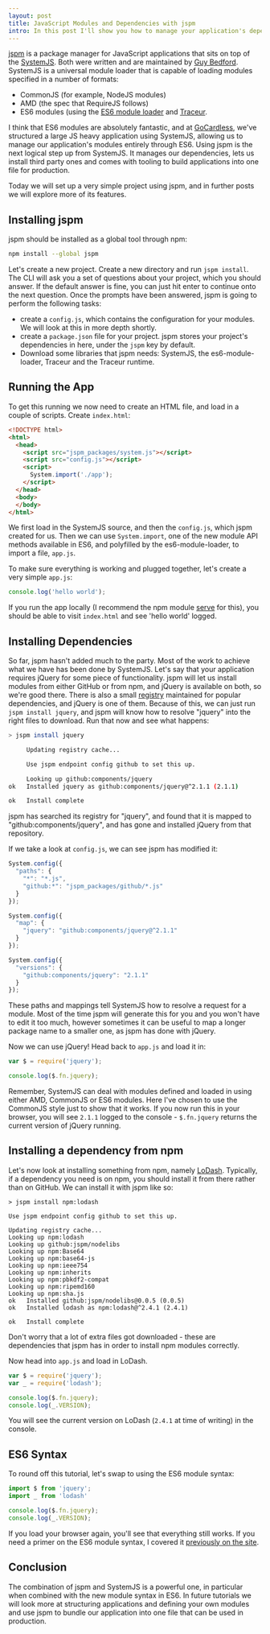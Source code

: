 ```yaml
---
layout: post
title: JavaScript Modules and Dependencies with jspm
intro: In this post I'll show you how to manage your application's dependencies and structure it using JSPM.
---
```


[jspm](http://jspm.io/) is a package manager for JavaScript applications that sits on top of the [SystemJS](https://github.com/systemjs/systemjs). Both were written and are maintained by [Guy Bedford](http://twitter.com/guybedford). SystemJS is a universal module loader that is capable of loading modules specified in a number of formats:

- CommonJS (for example, NodeJS modules)
- AMD (the spec that RequireJS follows)
- ES6 modules (using the [ES6 module loader](https://github.com/ModuleLoader/es6-module-loader) and [Traceur](https://github.com/google/traceur-compiler).

I think that ES6 modules are absolutely fantastic, and at [GoCardless](http://www.gocardless.com), we've structured a large JS heavy application using SystemJS, allowing us to manage our application's modules entirely through ES6. Using jspm is the next logical step up from SystemJS. It manages our dependencies, lets us install third party ones and comes with tooling to build applications into one file for production.

Today we will set up a very simple project using jspm, and in further posts we will explore more of its features.

## Installing jspm

jspm should be installed as a global tool through npm:

```sh
npm install --global jspm
```

Let's create a new project. Create a new directory and run `jspm install`. The CLI will ask you a set of questions about your project, which you should answer. If the default answer is fine, you can just hit enter to continue onto the next question. Once the prompts have been answered, jspm is going to perform the following tasks:

- create a `config.js`, which contains the configuration for your modules. We will look at this in more depth shortly.
- create a `package.json` file for your project. jspm stores your project's dependencies in here, under the `jspm` key by default.
- Download some libraries that jspm needs: SystemJS, the es6-module-loader, Traceur and the Traceur runtime.

## Running the App

To get this running we now need to create an HTML file, and load in a couple of scripts. Create `index.html`:

```html
<!DOCTYPE html>
<html>
  <head>
    <script src="jspm_packages/system.js"></script>
    <script src="config.js"></script>
    <script>
      System.import('./app');
    </script>
  </head>
  <body>
  </body>
</html>
```

We first load in the SystemJS source, and then the `config.js`, which jspm created for us. Then we can use `System.import`, one of the new module API methods available in ES6, and polyfilled by the es6-module-loader, to import a file, `app.js`.

To make sure everything is working and plugged together, let's create a very simple `app.js`:

```js
console.log('hello world');
```

If you run the app locally (I recommend the npm module [serve](https://www.npmjs.org/package/serve) for this), you should be able to visit `index.html` and see 'hello world' logged.

## Installing Dependencies

So far, jspm hasn't added much to the party. Most of the work to achieve what we have has been done by SystemJS. Let's say that your application requires jQuery for some piece of functionality. jspm will let us install modules from either GitHub or from npm, and jQuery is available on both, so we're good there. There is also a small [registry](https://github.com/jspm/registry/blob/master/registry.json) maintained for popular dependencies, and jQuery is one of them. Because of this, we can just run `jspm install jquery`, and jspm will know how to resolve "jquery" into the right files to download. Run that now and see what happens:

```sh
> jspm install jquery

     Updating registry cache...

     Use jspm endpoint config github to set this up.

     Looking up github:components/jquery
ok   Installed jquery as github:components/jquery@^2.1.1 (2.1.1)

ok   Install complete
```

jspm has searched its registry for "jquery", and found that it is mapped to "github:components/jquery", and has gone and installed jQuery from that repository.

If we take a look at `config.js`, we can see jspm has modified it:


```js
System.config({
  "paths": {
    "*": "*.js",
    "github:*": "jspm_packages/github/*.js"
  }
});

System.config({
  "map": {
    "jquery": "github:components/jquery@^2.1.1"
  }
});

System.config({
  "versions": {
    "github:components/jquery": "2.1.1"
  }
});
```

These paths and mappings tell SystemJS how to resolve a request for a module. Most of the time jspm will generate this for you and you won't have to edit it too much, however sometimes it can be useful to map a longer package name to a smaller one, as jspm has done with jQuery.

Now we can use jQuery! Head back to `app.js` and load it in:


```js
var $ = require('jquery');

console.log($.fn.jquery);
```

Remember, SystemJS can deal with modules defined and loaded in using either AMD, CommonJS or ES6 modules. Here I've chosen to use the CommonJS style just to show that it works. If you now run this in your browser, you will see `2.1.1` logged to the console - `$.fn.jquery` returns the current version of jQuery running.

## Installing a dependency from npm

Let's now look at installing something from npm, namely [LoDash](http://lodash.com/). Typically, if a dependency you need is on npm, you should install it from there rather than on GitHub. We can install it with jspm like so:

```
> jspm install npm:lodash

Use jspm endpoint config github to set this up.

Updating registry cache...
Looking up npm:lodash
Looking up github:jspm/nodelibs
Looking up npm:Base64
Looking up npm:base64-js
Looking up npm:ieee754
Looking up npm:inherits
Looking up npm:pbkdf2-compat
Looking up npm:ripemd160
Looking up npm:sha.js
ok   Installed github:jspm/nodelibs@0.0.5 (0.0.5)
ok   Installed lodash as npm:lodash@^2.4.1 (2.4.1)

ok   Install complete
```

Don't worry that a lot of extra files got downloaded - these are dependencies that jspm has in order to install npm modules correctly.

Now head into `app.js` and load in LoDash.

```js
var $ = require('jquery');
var _ = require('lodash');

console.log($.fn.jquery);
console.log(_.VERSION);
```

You will see the current version on LoDash (`2.4.1` at time of writing) in the console.

## ES6 Syntax

To round off this tutorial, let's swap to using the ES6 module syntax:

```js
import $ from 'jquery';
import _ from 'lodash'

console.log($.fn.jquery);
console.log(_.VERSION);
```

If you load your browser again, you'll see that everything still works. If you need a primer on the ES6 module syntax, I covered it [previously on the site](http://javascriptplayground.com/blog/2014/06/es6-modules-today/).

## Conclusion

The combination of jspm and SystemJS is a powerful one, in particular when combined with the new module syntax in ES6. In future tutorials we will look more at structuring applications and defining your own modules and use jspm to bundle our application into one file that can be used in production.
